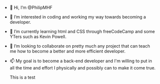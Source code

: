 - 👋 Hi, I’m @PhilipMHF
- 👀 I’m interested in coding and working my way towards becoming a developer.
- 🌱 I’m currently learning html and CSS through freeCodeCamp and some YTers such as Kevin Powell.
- 💞️ I’m looking to collaborate on pretty much any project that can teach me how to become a better and more efficient developer.
- 📫 My goal is to become a back-end developer and I'm willing to put in all the time and effort I physically and possibly can to make it come true.

  This is a test
  <!---
  PhilipMHF/PhilipMHF is a ✨ special ✨ repository because its `README.md` (this file) appears on your GitHub profile.
  You can click the Preview link to take a look at your changes.
  --->
